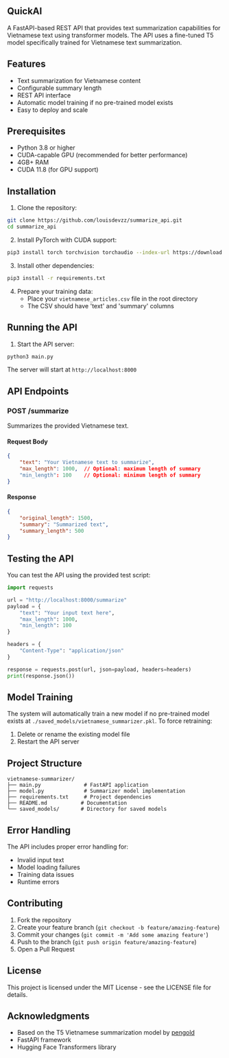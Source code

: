 ## QuickAI

A FastAPI-based REST API that provides text summarization capabilities for Vietnamese text using transformer models. The API uses a fine-tuned T5 model specifically trained for Vietnamese text summarization.

## Features

- Text summarization for Vietnamese content
- Configurable summary length
- REST API interface
- Automatic model training if no pre-trained model exists
- Easy to deploy and scale

## Prerequisites

- Python 3.8 or higher
- CUDA-capable GPU (recommended for better performance)
- 4GB+ RAM
- CUDA 11.8 (for GPU support)

## Installation

1. Clone the repository:
```bash
git clone https://github.com/louisdevzz/summarize_api.git
cd summarize_api
```

2. Install PyTorch with CUDA support:
```bash
pip3 install torch torchvision torchaudio --index-url https://download.pytorch.org/whl/cu118
```

3. Install other dependencies:
```bash
pip3 install -r requirements.txt
```

4. Prepare your training data:
   - Place your `vietnamese_articles.csv` file in the root directory
   - The CSV should have 'text' and 'summary' columns

## Running the API

1. Start the API server:
```bash
python3 main.py
```

The server will start at `http://localhost:8000`

## API Endpoints

### POST /summarize

Summarizes the provided Vietnamese text.

#### Request Body

```json
{
    "text": "Your Vietnamese text to summarize",
    "max_length": 1000,  // Optional: maximum length of summary
    "min_length": 100    // Optional: minimum length of summary
}
```

#### Response

```json
{
    "original_length": 1500,
    "summary": "Summarized text",
    "summary_length": 500
}
```

## Testing the API

You can test the API using the provided test script:

```python
import requests

url = "http://localhost:8000/summarize"
payload = {
    "text": "Your input text here",
    "max_length": 1000,
    "min_length": 100
}

headers = {
    "Content-Type": "application/json"
}

response = requests.post(url, json=payload, headers=headers)
print(response.json())
```

## Model Training

The system will automatically train a new model if no pre-trained model exists at `./saved_models/vietnamese_summarizer.pkl`. To force retraining:

1. Delete or rename the existing model file
2. Restart the API server

## Project Structure

```
vietnamese-summarizer/
├── main.py              # FastAPI application
├── model.py             # Summarizer model implementation
├── requirements.txt     # Project dependencies
├── README.md           # Documentation
└── saved_models/       # Directory for saved models
```

## Error Handling

The API includes proper error handling for:
- Invalid input text
- Model loading failures
- Training data issues
- Runtime errors

## Contributing

1. Fork the repository
2. Create your feature branch (`git checkout -b feature/amazing-feature`)
3. Commit your changes (`git commit -m 'Add some amazing feature'`)
4. Push to the branch (`git push origin feature/amazing-feature`)
5. Open a Pull Request

## License

This project is licensed under the MIT License - see the LICENSE file for details.

## Acknowledgments

- Based on the T5 Vietnamese summarization model by [pengold](https://huggingface.co/pengold/t5-vietnamese-summarization)
- FastAPI framework
- Hugging Face Transformers library

